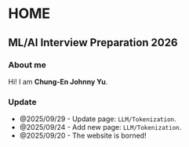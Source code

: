 # HOME

## ML/AI Interview Preparation 2026

### About me
Hi! I am **Chung-En Johnny Yu**.

### Update
- @2025/09/29 - Update page: `LLM/Tokenization`.
- @2025/09/24 - Add new page: `LLM/Tokenization`.
- @2025/09/20 - The website is borned!